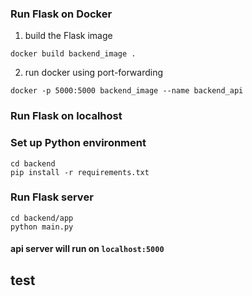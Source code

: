 ### Run Flask on Docker
1. build the Flask image
```shell
docker build backend_image .
```
2. run docker using port-forwarding
```shell
docker -p 5000:5000 backend_image --name backend_api
```
### Run Flask on localhost
### Set up Python environment
```shell
cd backend
pip install -r requirements.txt
```
### Run Flask server
```shell
cd backend/app
python main.py
```
#### api server will run on `localhost:5000`

## test
